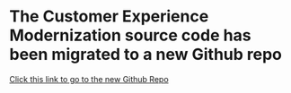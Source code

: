 # The Customer Experience Modernization source code has been migrated to a new Github repo

[Click this link to go to the new Github Repo](https://github.com/GoogleCloudPlatform/customer-experience-modernization)

